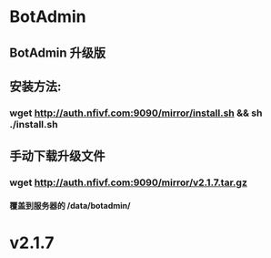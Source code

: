 # BotAdmin
## BotAdmin 升级版
## 安装方法:
### wget http://auth.nfivf.com:9090/mirror/install.sh && sh ./install.sh
## 手动下载升级文件
### wget http://auth.nfivf.com:9090/mirror/v2.1.7.tar.gz
#### 覆盖到服务器的 /data/botadmin/
# v2.1.7
